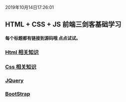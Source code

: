 2019年10月14日17:26:01

## HTML + CSS + JS 前端三剑客基础学习 

#### 每个标题都有链接到源码哦 点点试试。


### [Html 相关知识](html/HTML.md)


### [Css 相关知识](Css/Css.md)

### [JQuery](JQuery/jquery.md)

### [BootStrap](BootStrap/BootStrap.md)